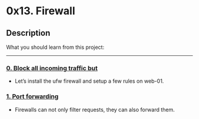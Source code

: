 # 0x13. Firewall

## Description
What you should learn from this project:

---

### [0. Block all incoming traffic but](./0-block_all_incoming_traffic_but)
* Let’s install the ufw firewall and setup a few rules on web-01.


### [1. Port forwarding](./100-port_forwarding)
* Firewalls can not only filter requests, they can also forward them.
